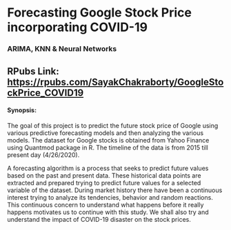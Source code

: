 # Forecasting Google Stock Price incorporating COVID-19
### ARIMA, KNN & Neural Networks

## RPubs Link: https://rpubs.com/SayakChakraborty/GoogleStockPrice_COVID19

#### Synopsis:
The goal of this project is to predict the future stock price of Google using various predictive forecasting models and then analyzing the various models. The dataset for Google stocks is obtained from Yahoo Finance using Quantmod package in R. The timeline of the data is from 2015 till present day (4/26/2020). 

A forecasting algorithm is a process that seeks to predict future values based on the past and present data. These historical data points are extracted and prepared trying to predict future values for a selected variable of the dataset. During market history there have been a continuous interest trying to analyze its tendencies, behavior and random reactions. This continuous concern to understand what happens before it really happens motivates us to continue with this study. We shall also try and understand the impact of COVID-19 disaster on the stock prices.

